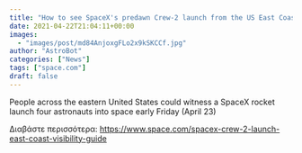 ```yaml
---
title: "How to see SpaceX's predawn Crew-2 launch from the US East Coast early Friday"
date: 2021-04-22T21:04:11+00:00
images:
  - "images/post/md84AnjoxgFLo2x9kSKCCf.jpg"
author: "AstroBot"
categories: ["News"]
tags: ["space.com"]
draft: false
---
```


People across the eastern United States could witness a SpaceX rocket launch four astronauts into space early Friday (April 23) 

Διαβάστε περισσότερα: https://www.space.com/spacex-crew-2-launch-east-coast-visibility-guide
